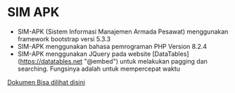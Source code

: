 # SIM APK

- SIM-APK (Sistem Informasi Manajemen Armada Pesawat) menggunakan framework bootstrap versi 5.3.3
- SIM-APK menggunakan bahasa pemrograman PHP Version 8.2.4
- SIM-APK menggunakan JQuery pada website [DataTables] (https://datatables.net "@embed") untuk melakukan pagging dan searching. Fungsinya adalah untuk mempercepat waktu


[Dokumen Bisa dilihat disini](https://docs.google.com/document/d/e/2PACX-1vRt9XKbAJYqqi6ZH0gwSAvd-2aZTyJfpvsqKn-bsVjTlhBMMhrn_--uB9ayQjzQyvfoDRUzOZmc4BgG/pub?embedded=true "@embed")
